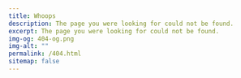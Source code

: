 ```yaml
---
title: Whoops
description: The page you were looking for could not be found.
excerpt: The page you were looking for could not be found.
img-og: 404-og.png
img-alt: ""
permalink: /404.html
sitemap: false
---
```

